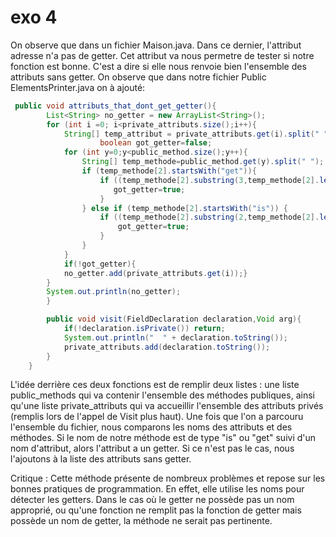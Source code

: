 # exo 4

On observe que dans un fichier Maison.java. Dans ce dernier, l'attribut adresse n'a pas de getter. Cet attribut va nous permetre de tester  si notre fonction est bonne. C'est a dire si elle nous renvoie bien l'ensemble des attributs sans getter.
On observe que dans notre fichier Public ElementsPrinter.java on à ajouté:

```java
 public void attributs_that_dont_get_getter(){
        List<String> no_getter = new ArrayList<String>();
        for (int i =0; i<private_attributs.size();i++){
            String[] temp_attribut = private_attributs.get(i).split(" ");
                    boolean got_getter=false;
            for (int y=0;y<public_method.size();y++){
                String[] temp_methode=public_method.get(y).split(" ");
                if (temp_methode[2].startsWith("get")){
                    if ((temp_methode[2].substring(3,temp_methode[2].length()-2)).toLowerCase().equals(temp_attribut[2].toLowerCase().substring(0,temp_attribut[2].length()-1))){
                       got_getter=true;
                    }
                } else if (temp_methode[2].startsWith("is")) {
                    if ((temp_methode[2].substring(2,temp_methode[2].length()-2)).toLowerCase().equals(temp_attribut[2].toLowerCase().substring(0,temp_attribut[2].length()-1))){
                        got_getter=true;
                    }
                }
            }
            if(!got_getter){
            no_getter.add(private_attributs.get(i));}
        }
        System.out.println(no_getter);
        }
```
```java
        public void visit(FieldDeclaration declaration,Void arg){
            if(!declaration.isPrivate()) return;
            System.out.println("  " + declaration.toString());
            private_attributs.add(declaration.toString());
        }
    }
```
L'idée derrière ces deux fonctions est de remplir deux listes : une liste public_methods qui va contenir l'ensemble des méthodes publiques, ainsi qu'une liste private_attributs qui va accueillir l'ensemble des attributs privés (remplis lors de l'appel de Visit plus haut). Une fois que l'on a parcouru l'ensemble du fichier, nous comparons les noms des attributs et des méthodes. Si le nom de notre méthode est de type "is" ou "get" suivi d'un nom d'attribut, alors l'attribut a un getter. Si ce n'est pas le cas, nous l'ajoutons à la liste des attributs sans getter.

Critique : Cette méthode présente de nombreux problèmes et repose sur les bonnes pratiques de programmation. En effet, elle utilise les noms pour détecter les getters. Dans le cas où le getter ne possède pas un nom approprié, ou qu'une fonction ne remplit pas la fonction de getter mais possède un nom de getter, la méthode ne serait pas pertinente.
